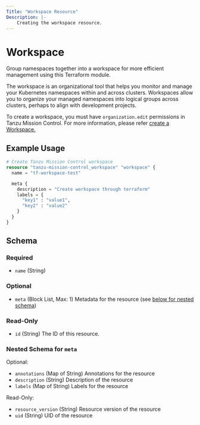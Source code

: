 ```yaml
---
Title: "Workspace Resource"
Description: |-
    Creating the workspace resource.
---
```


# Workspace

Group namespaces together into a workspace for more efficient management using this Terraform module.

The workspace is an organizational tool that helps you monitor and manage your Kubernetes namespaces within and across clusters.
Workspaces allow you to organize your managed namespaces into logical groups across clusters, perhaps to align with development projects.

To create a workspace, you must have `organization.edit` permissions in Tanzu Mission Control.
For more information, please refer [create a Workspace.][workspace]

[workspace]: https://docs.vmware.com/en/VMware-Tanzu-Mission-Control/services/tanzumc-using/GUID-473F0C1F-DA60-4B04-9783-E6057A405604.html

## Example Usage

```terraform
# Create Tanzu Mission Control workspace
resource "tanzu-mission-control_workspace" "workspace" {
  name = "tf-workspace-test"

  meta {
    description = "Create workspace through terraform"
    labels = {
      "key1" : "value1",
      "key2" : "value2"
    }
  }
}
```

<!-- schema generated by tfplugindocs -->
## Schema

### Required

- `name` (String)

### Optional

- `meta` (Block List, Max: 1) Metadata for the resource (see [below for nested schema](#nestedblock--meta))

### Read-Only

- `id` (String) The ID of this resource.

<a id="nestedblock--meta"></a>
### Nested Schema for `meta`

Optional:

- `annotations` (Map of String) Annotations for the resource
- `description` (String) Description of the resource
- `labels` (Map of String) Labels for the resource

Read-Only:

- `resource_version` (String) Resource version of the resource
- `uid` (String) UID of the resource
